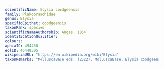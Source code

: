 ```yaml
---
scientificName: Elysia coodgeensis
family: Plakobranchidae
genus: Elysia
specificEpithet: coodgeensis
taxonRank: species
scientificNameAuthorship: Angas, 1864
identificationQualifier: 
colours:
aphiaID: 494438
eolID: 46449505
wikipediaURL: "https://en.wikipedia.org/wiki/Elysia"
taxonRemarks: "MolluscaBase eds. (2022). MolluscaBase. Elysia coodgeensis Angas, 1864. Accessed through: World Register of Marine Species at: https://www.marinespecies.org/aphia.php?p=taxdetails&id=494438 on 2022-02-24"
---
```

